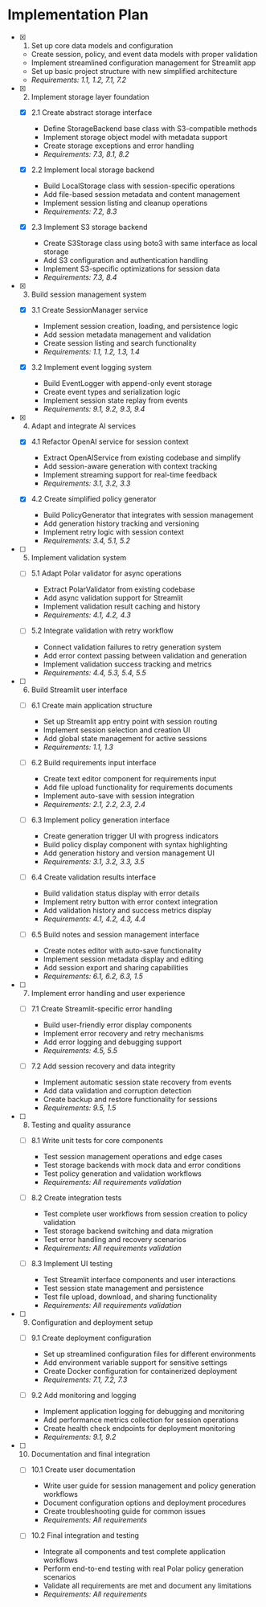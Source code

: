 # Implementation Plan

- [x] 1. Set up core data models and configuration
  - Create session, policy, and event data models with proper validation
  - Implement streamlined configuration management for Streamlit app
  - Set up basic project structure with new simplified architecture
  - _Requirements: 1.1, 1.2, 7.1, 7.2_

- [x] 2. Implement storage layer foundation
  - [x] 2.1 Create abstract storage interface
    - Define StorageBackend base class with S3-compatible methods
    - Implement storage object model with metadata support
    - Create storage exceptions and error handling
    - _Requirements: 7.3, 8.1, 8.2_

  - [x] 2.2 Implement local storage backend
    - Build LocalStorage class with session-specific operations
    - Add file-based session metadata and content management
    - Implement session listing and cleanup operations
    - _Requirements: 7.2, 8.3_

  - [x] 2.3 Implement S3 storage backend
    - Create S3Storage class using boto3 with same interface as local storage
    - Add S3 configuration and authentication handling
    - Implement S3-specific optimizations for session data
    - _Requirements: 7.3, 8.4_

- [x] 3. Build session management system
  - [x] 3.1 Create SessionManager service
    - Implement session creation, loading, and persistence logic
    - Add session metadata management and validation
    - Create session listing and search functionality
    - _Requirements: 1.1, 1.2, 1.3, 1.4_

  - [x] 3.2 Implement event logging system
    - Build EventLogger with append-only event storage
    - Create event types and serialization logic
    - Implement session state replay from events
    - _Requirements: 9.1, 9.2, 9.3, 9.4_

- [x] 4. Adapt and integrate AI services
  - [x] 4.1 Refactor OpenAI service for session context
    - Extract OpenAIService from existing codebase and simplify
    - Add session-aware generation with context tracking
    - Implement streaming support for real-time feedback
    - _Requirements: 3.1, 3.2, 3.3_

  - [x] 4.2 Create simplified policy generator
    - Build PolicyGenerator that integrates with session management
    - Add generation history tracking and versioning
    - Implement retry logic with session context
    - _Requirements: 3.4, 5.1, 5.2_

- [ ] 5. Implement validation system
  - [ ] 5.1 Adapt Polar validator for async operations
    - Extract PolarValidator from existing codebase
    - Add async validation support for Streamlit
    - Implement validation result caching and history
    - _Requirements: 4.1, 4.2, 4.3_

  - [ ] 5.2 Integrate validation with retry workflow
    - Connect validation failures to retry generation system
    - Add error context passing between validation and generation
    - Implement validation success tracking and metrics
    - _Requirements: 4.4, 5.3, 5.4, 5.5_

- [ ] 6. Build Streamlit user interface
  - [ ] 6.1 Create main application structure
    - Set up Streamlit app entry point with session routing
    - Implement session selection and creation UI
    - Add global state management for active sessions
    - _Requirements: 1.1, 1.3_

  - [ ] 6.2 Build requirements input interface
    - Create text editor component for requirements input
    - Add file upload functionality for requirements documents
    - Implement auto-save with session integration
    - _Requirements: 2.1, 2.2, 2.3, 2.4_

  - [ ] 6.3 Implement policy generation interface
    - Create generation trigger UI with progress indicators
    - Build policy display component with syntax highlighting
    - Add generation history and version management UI
    - _Requirements: 3.1, 3.2, 3.3, 3.5_

  - [ ] 6.4 Create validation results interface
    - Build validation status display with error details
    - Implement retry button with error context integration
    - Add validation history and success metrics display
    - _Requirements: 4.1, 4.2, 4.3, 4.4_

  - [ ] 6.5 Build notes and session management interface
    - Create notes editor with auto-save functionality
    - Implement session metadata display and editing
    - Add session export and sharing capabilities
    - _Requirements: 6.1, 6.2, 6.3, 1.5_

- [ ] 7. Implement error handling and user experience
  - [ ] 7.1 Create Streamlit-specific error handling
    - Build user-friendly error display components
    - Implement error recovery and retry mechanisms
    - Add error logging and debugging support
    - _Requirements: 4.5, 5.5_

  - [ ] 7.2 Add session recovery and data integrity
    - Implement automatic session state recovery from events
    - Add data validation and corruption detection
    - Create backup and restore functionality for sessions
    - _Requirements: 9.5, 1.5_

- [ ] 8. Testing and quality assurance
  - [ ] 8.1 Write unit tests for core components
    - Test session management operations and edge cases
    - Test storage backends with mock data and error conditions
    - Test policy generation and validation workflows
    - _Requirements: All requirements validation_

  - [ ] 8.2 Create integration tests
    - Test complete user workflows from session creation to policy validation
    - Test storage backend switching and data migration
    - Test error handling and recovery scenarios
    - _Requirements: All requirements validation_

  - [ ] 8.3 Implement UI testing
    - Test Streamlit interface components and user interactions
    - Test session state management and persistence
    - Test file upload, download, and sharing functionality
    - _Requirements: All requirements validation_

- [ ] 9. Configuration and deployment setup
  - [ ] 9.1 Create deployment configuration
    - Set up streamlined configuration files for different environments
    - Add environment variable support for sensitive settings
    - Create Docker configuration for containerized deployment
    - _Requirements: 7.1, 7.2, 7.3_

  - [ ] 9.2 Add monitoring and logging
    - Implement application logging for debugging and monitoring
    - Add performance metrics collection for session operations
    - Create health check endpoints for deployment monitoring
    - _Requirements: 9.1, 9.2_

- [ ] 10. Documentation and final integration
  - [ ] 10.1 Create user documentation
    - Write user guide for session management and policy generation workflows
    - Document configuration options and deployment procedures
    - Create troubleshooting guide for common issues
    - _Requirements: All requirements_

  - [ ] 10.2 Final integration and testing
    - Integrate all components and test complete application workflows
    - Perform end-to-end testing with real Polar policy generation scenarios
    - Validate all requirements are met and document any limitations
    - _Requirements: All requirements_